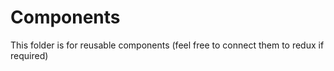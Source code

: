 # Components
This folder is for reusable components (feel free to connect them to redux if required)
